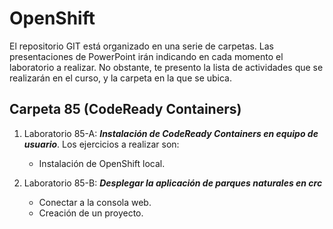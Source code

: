 # OpenShift


El repositorio GIT está organizado en una serie de carpetas. Las presentaciones de PowerPoint irán indicando en cada momento el laboratorio a realizar. No obstante, te presento la lista de actividades que se realizarán en el curso, y la carpeta en la que se ubica.



## Carpeta 85 (CodeReady Containers)

1. Laboratorio 85-A: ***Instalación de CodeReady Containers en equipo de usuario***. Los ejercicios a realizar son:
   - Instalación de OpenShift local.

2. Laboratorio 85-B: ***Desplegar la aplicación de parques naturales en crc***
   - Conectar a la consola web.
   - Creación de un proyecto.
   